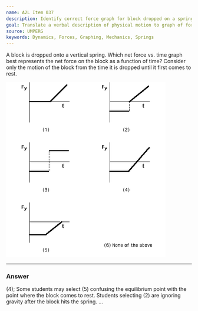 ```yaml
---
name: A2L Item 037
description: Identify correct force graph for block dropped on a spring.
goal: Translate a verbal description of physical motion to graph of force.
source: UMPERG
keywords: Dynamics, Forces, Graphing, Mechanics, Springs
---
```


A block is dropped onto a vertical spring.  Which net force vs. time
graph best represents the net force on the block as a function of time? 
Consider only the motion of the block from the time it is dropped until
it first comes to rest.

![Item037_fig1.gif](../images/Item037_fig1.gif)

<hr/>

### Answer
(4); Some students may select (5) confusing the equilibrium point with the point where the block comes to rest. Students selecting (2) are ignoring gravity after the block hits the spring.
...
